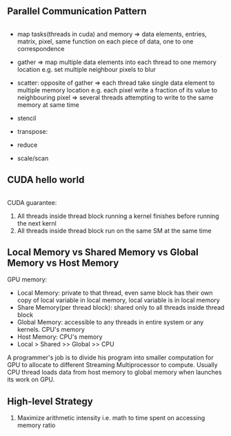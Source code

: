 
##

## Parallel Communication Pattern
```

```
* map tasks(threads in cuda) and memory => data elements, entries, matrix, pixel, same function on each piece of data, one to one correspondence
* gather => map multiple data elements into each thread to one memory location e.g. set multiple neighbour pixels to blur 
* scatter: opposite of gather => each thread take single data element to multiple memory location e.g. each pixel write a fraction of its value to neighbouring pixel => several threads attempting to write to the same memory at same time
* stencil
* transpose:

* reduce
* scale/scan

## CUDA hello world
```
```
CUDA guarantee:
1. All threads inside thread block running a kernel finishes before running the next kernl
2. All threads inside thread block run on the same SM at the same time

## Local Memory vs Shared Memory vs Global Memory vs Host Memory
GPU memory:
* Local Memory: private to that thread, even same block has their own copy of local variable in local memory, local variable is in local memory
* Share Memory(per thread block): shared only to all threads inside thread block
* Global Memory: accessible to any threads in entire system or any kernels.
CPU's memory
* Host Memory: CPU's memory
* Local > Shared >> Global >> CPU

A programmer's job is to divide his program into smaller computation for GPU to allocate to different Streaming Multiprocessor to compute.
Usually CPU thread loads data from host memory to global memory when launches its work on GPU.

## High-level Strategy
1. Maximize arithmetic intensity i.e. math to time spent on accessing memory ratio 

